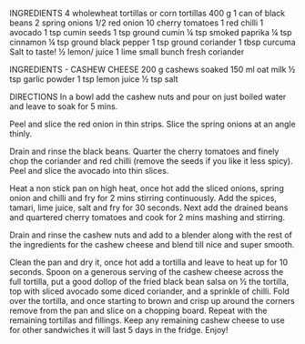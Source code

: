 INGREDIENTS
 4 wholewheat tortillas or corn tortillas 
 400 g 1 can of black beans
 2 spring onions
 1/2 red onion
 10 cherry tomatoes
 1 red chilli
 1 avocado
 1 tsp cumin seeds
 1 tsp ground cumin
 ¼ tsp smoked paprika
 ¼ tsp cinnamon
 ¼ tsp ground black pepper
 1 tsp ground coriander
 1 tbsp curcuma
 Salt to taste!
 ½ lemon/ juice 1 lime
 small bunch fresh coriander
 
INGREDIENTS - CASHEW CHEESE
 200 g cashews soaked 
 150 ml oat milk
 ½ tsp garlic powder
 1 tsp lemon juice
 ½ tsp salt
 
DIRECTIONS
In a bowl add the cashew nuts and pour on just boiled water and leave to soak for 5 mins.

Peel and slice the red onion in thin strips. Slice the spring onions at an angle thinly. 

Drain and rinse the black beans. Quarter the cherry tomatoes and finely chop the coriander 
and red chilli (remove the seeds if you like it less spicy). Peel and slice the avocado into thin slices. 

Heat a non stick pan on high heat, once hot add the sliced onions, spring onion and chilli and fry for 2 
mins stirring continuously. Add the spices, tamari, lime juice, salt and fry for 30 seconds. Next add the 
drained beans and quartered cherry tomatoes and cook for 2 mins mashing and stirring. 

Drain and rinse the cashew nuts and add to a blender along with the rest of the ingredients for the cashew 
cheese and blend till nice and super smooth.

Clean the pan and dry it, once hot add a tortilla and leave to heat up for 10 seconds. Spoon on a generous
serving of the cashew cheese across the full tortilla, put a good dollop of the fried black bean salsa on
½ the tortilla, top with sliced avocado some diced coriander, and a sprinkle of chilli. Fold over the 
tortilla, and once starting to brown and crisp up around the corners remove from the pan and slice on a 
chopping board. Repeat with the remaining tortillas and fillings. Keep any remaining cashew cheese to use 
for other sandwiches it will last 5 days in the fridge. Enjoy!
